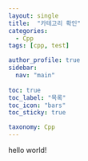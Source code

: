 ```yaml
---
layout: single
title:  "카테고리 확인"
categories:
  - Cpp
tags: [cpp, test]

author_profile: true
sidebar:
  nav: "main"
  
toc: true
toc_label: "목록"
toc_icon: "bars"
toc_sticky: true

taxonomy: Cpp
---
```


hello world!
